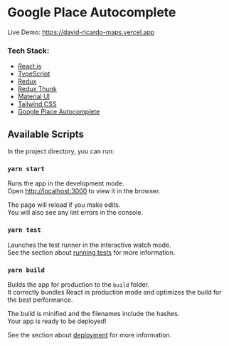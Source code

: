 # Google Place Autocomplete
Live Demo: https://david-ricardo-maps.vercel.app

### Tech Stack:
- [React.js](https://reactjs.org/)
- [TypeScript](https://www.typescriptlang.org/)
- [Redux](https://redux.js.org/)
- [Redux Thunk](https://github.com/reduxjs/redux-thunk)
- [Material UI](https://mui.com/)
- [Tailwind CSS](https://tailwindcss.com/)
- [Google Place Autocomplete](https://developers.google.com/maps/documentation/javascript/examples/places-autocomplete)

## Available Scripts

In the project directory, you can run:

### `yarn start`

Runs the app in the development mode.\
Open [http://localhost:3000](http://localhost:3000) to view it in the browser.

The page will reload if you make edits.\
You will also see any lint errors in the console.

### `yarn test`

Launches the test runner in the interactive watch mode.\
See the section about [running tests](https://facebook.github.io/create-react-app/docs/running-tests) for more information.

### `yarn build`

Builds the app for production to the `build` folder.\
It correctly bundles React in production mode and optimizes the build for the best performance.

The build is minified and the filenames include the hashes.\
Your app is ready to be deployed!

See the section about [deployment](https://facebook.github.io/create-react-app/docs/deployment) for more information.
